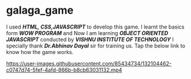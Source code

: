 # galaga_game
I used ***HTML, CSS,JAVASCRIPT*** to develop this game.
I learnt the basics form ***WOW PROGRAM*** and 
Now I am learning ***OBJECT ORIENTED JAVASCRIPT*** conducted by ***VISHNU INSTITUTE OF TECHNOLOGY***
I specially thank ***Dr.Abhinav Dayal*** sir for training us.
Tap the below link to know how the game works.



https://user-images.githubusercontent.com/85434734/132104462-c0747d74-5fef-4afd-866b-b8cb63031132.mp4



